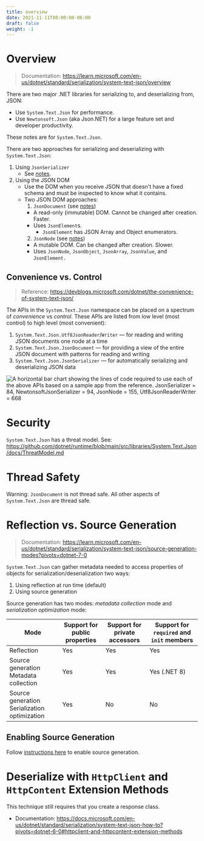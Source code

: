 ```yaml
---
title: overview
date: 2021-11-11T00:00:00-06:00
draft: false
weight: -1
---
```


# Overview
> Documentation: https://learn.microsoft.com/en-us/dotnet/standard/serialization/system-text-json/overview

There are two major .NET libraries for serializing to, and deserializing from, JSON:
- Use `System.Text.Json` for performance.  
- Use `Newtonsoft.Json` (aka Json.NET) for a large feature set and developer productivity.  

These notes are for `System.Text.Json`. 

There are two approaches for serializing and deserializing with `System.Text.Json`:
1. Using `JsonSerializer`
   * See [notes](../jsonserializer).
2. Using the JSON DOM
   * Use the DOM when you receive JSON that doesn't have a fixed schema and must be inspected to know what it contains.  
   * Two JSON DOM approaches:  
     1.  `JsonDocument` (see [notes](jsondocument-and-jsonelement))
        * A read-only (immutable) DOM. Cannot be changed after creation. Faster.
        * Uses `JsonElement`s.
          * `JsonElement` has JSON Array and Object enumerators.
     2.  `JsonNode` (see [notes](jsonnode))
        * A mutable DOM. Can be changed after creation. Slower.
        * Uses `JsonNode`, `JsonObject`, `JsonArray`, `JsonValue`, and `JsonElement.`

## Convenience vs. Control
> Reference: https://devblogs.microsoft.com/dotnet/the-convenience-of-system-text-json/

The APIs in the `System.Text.Json` namespace can be placed on a spectrum of *convenience* vs *control*. 
These APIs are listed from low level (most control) to high level (most convenient):
1. `System.Text.Json.Utf8JsonReader`/`Writer` — for reading and writing JSON documents one node at a time
2. `System.Text.Json.JsonDocument` — for providing a view of the entire JSON document with patterns for reading and writing
3. `System.Text.Json.JsonSerializer` — for automatically serializing and deserializing JSON data

![A horizontal bar chart showing the lines of code required to use each of the above APIs based on a sample app from the reference.
JsonSerializer = 84, NewtonsoftJsonSerializer = 94, JsonNode = 155, Utf8JsonReaderWriter = 668](image.png)

# Security
`System.Text.Json` has a threat model.  See: https://github.com/dotnet/runtime/blob/main/src/libraries/System.Text.Json/docs/ThreatModel.md

# Thread Safety
<r>Warning</r>: `JsonDocument` is not thread safe.  All other aspects of `System.Text.Json` are thread safe.

# Reflection vs. Source Generation
> Documentation: https://learn.microsoft.com/en-us/dotnet/standard/serialization/system-text-json/source-generation-modes?pivots=dotnet-7-0

`System.Text.Json` can gather metadata needed to access properties of objects for serialization/deserialization two ways:
1. Using reflection at run time (default)
2. Using source generation

Source generation has two modes: *metadata collection* mode and *serialization optimization* mode:

| Mode                                                | Support for <br /> public properties | Support for <br /> private accessors | Support for <br /> `required` and `init` members |
| --------------------------------------------------- | ------------------------------------ | ------------------------------------ | ------------------------------------------------ |
| Reflection                                          | Yes                                  | Yes                                  | Yes                                              |
| Source generation <br /> Metadata collection        | Yes                                  | Yes                                  | Yes (.NET 8)                                     |
| Source generation <br /> Serialization optimization | Yes                                  | No                                   | No                                               |

## Enabling Source Generation
Follow [instructions here](https://learn.microsoft.com/en-us/dotnet/standard/serialization/system-text-json/source-generation?pivots=dotnet-7-0) to enable source generation.

# Deserialize with `HttpClient` and `HttpContent` Extension Methods
This technique still requires that you create a response class.
- Documentation: https://docs.microsoft.com/en-us/dotnet/standard/serialization/system-text-json-how-to?pivots=dotnet-6-0#httpclient-and-httpcontent-extension-methods
